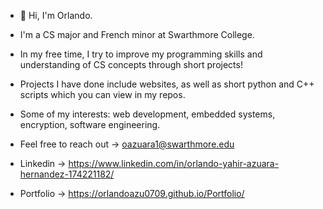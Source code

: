 - 👋 Hi, I'm Orlando.

- I'm a CS major and French minor at Swarthmore College.
- In my free time, I try to improve my programming skills and understanding of CS concepts through short projects!
- Projects I have done include websites, as well as short python and C++ scripts which you can view in my repos.
- Some of my interests: web development, embedded systems, encryption, software engineering.

- Feel free to reach out -> oazuara1@swarthmore.edu
- Linkedin -> https://www.linkedin.com/in/orlando-yahir-azuara-hernandez-174221182/
- Portfolio -> https://orlandoazu0709.github.io/Portfolio/

<!---
orlandoazu0709/orlandoazu0709 is a ✨ special ✨ repository because its `README.md` (this file) appears on your GitHub profile.
You can click the Preview link to take a look at your changes.
--->
